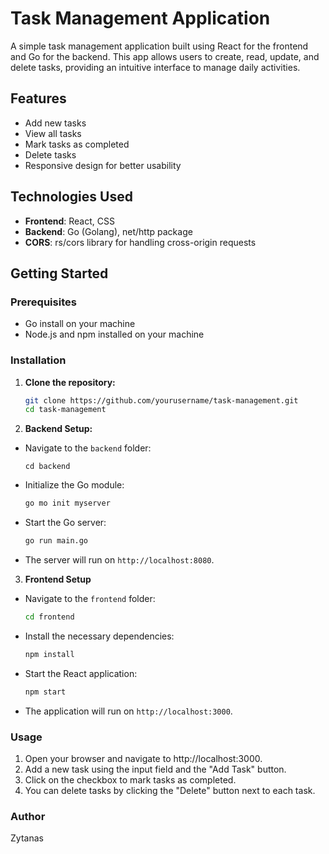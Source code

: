 # Task Management Application

A simple task management application built using React for the frontend and Go for the backend. This app allows users to create, read, update, and delete tasks, providing an intuitive interface to manage daily activities.

## Features

- Add new tasks
- View all tasks
- Mark tasks as completed
- Delete tasks
- Responsive design for better usability

## Technologies Used

- **Frontend**: React, CSS
- **Backend**: Go (Golang), net/http package
- **CORS**: rs/cors library for handling cross-origin requests

## Getting Started

### Prerequisites

- Go install on your machine
- Node.js and npm installed on your machine

### Installation

1. **Clone the repository:**

   ```bash
   git clone https://github.com/yourusername/task-management.git
   cd task-management
2. **Backend Setup:**

- Navigate to the `backend` folder:
  ```
  cd backend
  
- Initialize the Go module:
    ```bash
    go mo init myserver
- Start the Go server:
    ```bash
    go run main.go
- The server will run on `http://localhost:8080`.
3. **Frontend Setup**
- Navigate to the `frontend` folder:
  ```bash
  cd frontend
- Install the necessary dependencies:
  ```bash
  npm install
- Start the React application:
  ```bash
  npm start
- The application will run on `http://localhost:3000`.

### Usage
1. Open your browser and navigate to http://localhost:3000.
2. Add a new task using the input field and the "Add Task" button.
3. Click on the checkbox to mark tasks as completed.
4. You can delete tasks by clicking the "Delete" button next to each task.

### Author
 Zytanas
